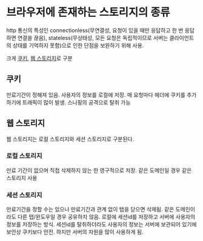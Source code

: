 # 브라우저에 존재하는 스토리지의 종류

http 통신의 특성인 connectionless(무연결성, 요청이 있을 때만 응답하고 한 번 응답하면 연결을 끊음), stateless(무상태성, 모든 요청은 독립적이므로 서버는 클라이언트의 상태를 기억하지 못함)으로 인한 단점을 보완하기 위해 사용.

크게 [쿠키](#쿠키), [웹 스토리지](#웹-스토리지)로 구분

## 쿠키

만료기간이 정해져 있음. 사용자의 정보를 로컬에 저장. 매 요청마다 헤더에 쿠키를 추가하기에 트래픽이 많이 발생. 스니핑의 공격으로 탈취 가능

## 웹 스토리지

웹 스토리지는 로컬 스토리지와 세션 스토리지로 구분된다.

### 로컬 스토리지

만료 기간이 없으며 직접 삭제하지 않는 한 영구적으로 저장. 같은 도메인일 경우 같은 스토리지 사용

### 세션 스토리지

만료기간을 정할 수는 있으나 만료기간과 관계 없이 탭을 닫으면 삭제됨. 같은 도메인이라도 다른 탭/윈도우일 경우 공유하지 않음. 로컬에 세션id를 저장하고 서버에 사용자의 정보를 저장하는 방식. 세션id를 탈취하더라도 사용자의 정보는 서버에 보관되어 있기에 보안상 쿠키보다 안전. 하지만 서버의 자원을 많이 사용하게 됨.
